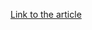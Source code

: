 [Link to the article](https://thehackernews.com/2025/10/north-korean-hackers-use-etherhiding-to.html)
